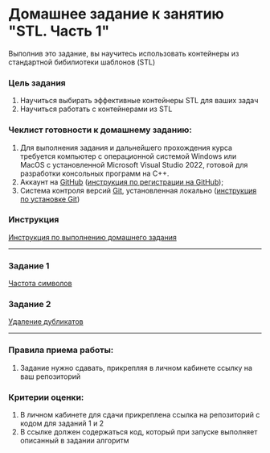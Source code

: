 # Домашнее задание к занятию "STL. Часть 1"

Выполнив это задание, вы научитесь использовать контейнеры из стандартной бибилиотеки шаблонов (STL)

### Цель задания

1. Научиться выбирать эффективные контейнеры STL для ваших задач
2. Научиться работать с контейнерами из STL

### Чеклист готовности к домашнему заданию:

1. Для выполнения задания и дальнейшего прохождения курса требуется компьютер с операционной системой Windows или MacOS с установленной Microsoft Visual Studio 2022, готовой для разработки консольных программ на C++.
2. Аккаунт на [GitHub](https://github.com/) ([инструкция по регистрации на GitHub](https://github.com/netology-code/cppm-homeworks/tree/main/common/sign%20up));
3. Система контроля версий [Git](https://git-scm.com/), установленная локально ([инструкция по установке Git](https://github.com/netology-code/cppm-homeworks/tree/main/common/download))

### Инструкция

[Инструкция по выполнению домашнего задания](https://github.com/netology-code/cppm-homeworks/blob/main/common/readme.md)

------

### Задание 1

[Частота символов](https://github.com/netology-code/cppl-homeworks/tree/main/07/01)

### Задание 2

[Удаление дубликатов](https://github.com/netology-code/cppl-homeworks/tree/main/07/02)

------

### Правила приема работы:

1. Задание нужно сдавать, прикрепляя в личном кабинете ссылку на ваш репозиторий

### Критерии оценки:

1. В личном кабинете для сдачи прикреплена ссылка на репозиторий с кодом для заданий 1 и 2
2. В ссылке должен содержаться код, который при запуске выполняет описанный в задании алгоритм
